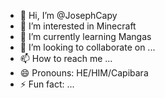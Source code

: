 - 👋 Hi, I’m @JosephCapy
- 👀 I’m interested in Minecraft
- 🌱 I’m currently learning Mangas
- 💞️ I’m looking to collaborate on ...
- 📫 How to reach me ...
- 😄 Pronouns: HE/HIM/Capibara
- ⚡ Fun fact: ...

<!---
JosephCapy/JosephCapy is a ✨ special ✨ repository because its `README.md` (this file) appears on your GitHub profile.
You can click the Preview link to take a look at your changes.
--->
